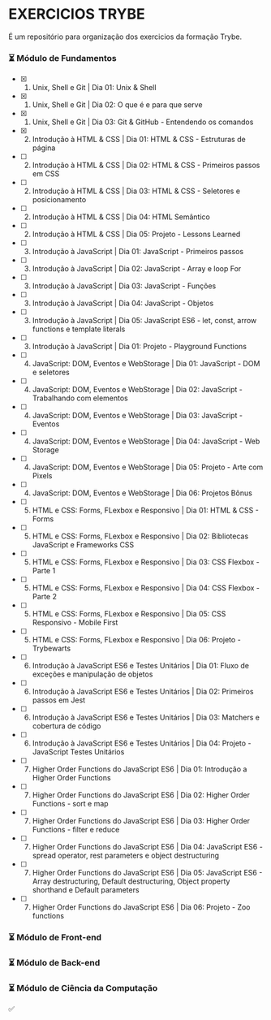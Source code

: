 # EXERCICIOS TRYBE
É um repositório para organização dos exercicios da formação Trybe.

### :hourglass_flowing_sand: Módulo de Fundamentos  
- [X] 1. Unix, Shell e Git  |  Dia 01: Unix & Shell 
- [X] 1. Unix, Shell e Git  |  Dia 02: O que é e para que serve 
- [X] 1. Unix, Shell e Git  |  Dia 03: Git & GitHub - Entendendo os comandos    

- [X] 2. Introdução à HTML & CSS  |  Dia 01: HTML & CSS - Estruturas de página  
- [ ] 2. Introdução à HTML & CSS  |  Dia 02: HTML & CSS - Primeiros passos em CSS   
- [ ] 2. Introdução à HTML & CSS  |  Dia 03: HTML & CSS - Seletores e posicionamento    
- [ ] 2. Introdução à HTML & CSS  |  Dia 04: HTML Semântico
- [ ] 2. Introdução à HTML & CSS  |  Dia 05: Projeto - Lessons Learned   

- [ ] 3. Introdução à JavaScript  |  Dia 01: JavaScript - Primeiros passos   
- [ ] 3. Introdução à JavaScript  |  Dia 02: JavaScript - Array e loop For   
- [ ] 3. Introdução à JavaScript  |  Dia 03: JavaScript - Funções    
- [ ] 3. Introdução à JavaScript  |  Dia 04: JavaScript - Objetos    
- [ ] 3. Introdução à JavaScript  |  Dia 05: JavaScript ES6 - let, const, arrow functions e template literals    
- [ ] 3. Introdução à JavaScript  |  Dia 01: Projeto - Playground Functions  

- [ ] 4. JavaScript: DOM, Eventos e WebStorage  |  Dia 01: JavaScript - DOM e seletores  
- [ ] 4. JavaScript: DOM, Eventos e WebStorage  |  Dia 02: JavaScript - Trabalhando com elementos    
- [ ] 4. JavaScript: DOM, Eventos e WebStorage  |  Dia 03: JavaScript - Eventos  
- [ ] 4. JavaScript: DOM, Eventos e WebStorage  |  Dia 04: JavaScript - Web Storage  
- [ ] 4. JavaScript: DOM, Eventos e WebStorage  |  Dia 05: Projeto - Arte com Pixels 
- [ ] 4. JavaScript: DOM, Eventos e WebStorage  |  Dia 06: Projetos Bônus    

- [ ] 5. HTML e CSS: Forms, FLexbox e Responsivo  |  Dia 01: HTML & CSS - Forms  
- [ ] 5. HTML e CSS: Forms, FLexbox e Responsivo  |  Dia 02: Bibliotecas JavaScript e Frameworks CSS 
- [ ] 5. HTML e CSS: Forms, FLexbox e Responsivo  |  Dia 03: CSS Flexbox - Parte 1   
- [ ] 5. HTML e CSS: Forms, FLexbox e Responsivo  |  Dia 04: CSS Flexbox - Parte 2   
- [ ] 5. HTML e CSS: Forms, FLexbox e Responsivo  |  Dia 05: CSS Responsivo - Mobile First   
- [ ] 5. HTML e CSS: Forms, FLexbox e Responsivo  |  Dia 06: Projeto - Trybewarts    

- [ ] 6. Introdução à JavaScript ES6 e Testes Unitários  |  Dia 01: Fluxo de exceções e manipulação de objetos   
- [ ] 6. Introdução à JavaScript ES6 e Testes Unitários  |  Dia 02: Primeiros passos em Jest 
- [ ] 6. Introdução à JavaScript ES6 e Testes Unitários  |  Dia 03: Matchers e cobertura de código   
- [ ] 6. Introdução à JavaScript ES6 e Testes Unitários  |  Dia 04: Projeto - JavaScript Testes Unitários    

- [ ] 7. Higher Order Functions do JavaScript ES6  |  Dia 01: Introdução a Higher Order Functions    
- [ ] 7. Higher Order Functions do JavaScript ES6  |  Dia 02: Higher Order Functions - sort e map    
- [ ] 7. Higher Order Functions do JavaScript ES6  |  Dia 03: Higher Order Functions - filter e reduce   
- [ ] 7. Higher Order Functions do JavaScript ES6  |  Dia 04: JavaScript ES6 - spread operator, rest parameters e object destructuring   
- [ ] 7. Higher Order Functions do JavaScript ES6  |  Dia 05: JavaScript ES6 - Array destructuring, Default destructuring, Object property shorthand e Default parameters    
- [ ] 7. Higher Order Functions do JavaScript ES6  |  Dia 06: Projeto - Zoo functions    

### :hourglass_flowing_sand: Módulo de Front-end
### :hourglass_flowing_sand: Módulo de Back-end
### :hourglass_flowing_sand: Módulo de Ciência da Computação

:white_check_mark:
